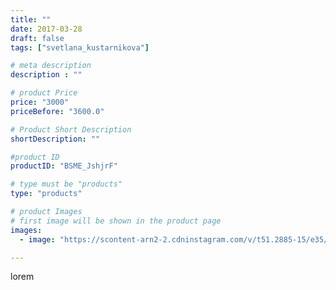 ```yaml
---
title: ""
date: 2017-03-28
draft: false
tags: ["svetlana_kustarnikova"]

# meta description
description : ""

# product Price
price: "3000"
priceBefore: "3600.0"

# Product Short Description
shortDescription: ""

#product ID
productID: "BSME_JshjrF"

# type must be "products"
type: "products"

# product Images
# first image will be shown in the product page
images:
  - image: "https://scontent-arn2-2.cdninstagram.com/v/t51.2885-15/e35/17493666_107161169800052_541783164880683008_n.jpg?se=7&tp=1&_nc_ht=scontent-arn2-2.cdninstagram.com&_nc_cat=108&_nc_ohc=zQz_32SXr78AX-hPjMz&ccb=7-4&oh=374c8356daae7fbf8ec729d0575dd6dc&oe=6083CEB0&ig_cache_key=MTQ4MDU4MDMwOTQyMTgwMDEzMw%3D%3D.2-ccb7-4"

---
```

lorem
